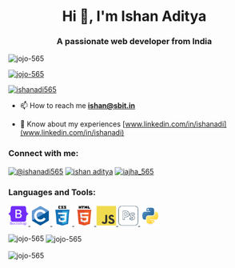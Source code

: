 <h1 align="center">Hi 👋, I'm Ishan Aditya</h1>
<h3 align="center">A passionate web developer from India</h3>

<p align="left"> <img src="https://komarev.com/ghpvc/?username=jojo-565&label=Profile%20views&color=0e75b6&style=flat" alt="jojo-565" /> </p>

<p align="left"> <a href="https://github.com/ryo-ma/github-profile-trophy"><img src="https://github-profile-trophy.vercel.app/?username=jojo-565" alt="jojo-565" /></a> </p>

<p align="left"> <a href="https://twitter.com/ishanadi565" target="blank"><img src="https://img.shields.io/twitter/follow/ishanadi565?logo=twitter&style=for-the-badge" alt="ishanadi565" /></a> </p>

- 📫 How to reach me **ishan@sbit.in**

- 📄 Know about my experiences [www.linkedin.com/in/ishanadi](www.linkedin.com/in/ishanadi)

<h3 align="left">Connect with me:</h3>
<p align="left">
<a href="https://twitter.com/@ishanadi565" target="blank"><img align="center" src="https://raw.githubusercontent.com/rahuldkjain/github-profile-readme-generator/master/src/images/icons/Social/twitter.svg" alt="@ishanadi565" height="30" width="40" /></a>
<a href="https://linkedin.com/in/ishan aditya" target="blank"><img align="center" src="https://raw.githubusercontent.com/rahuldkjain/github-profile-readme-generator/master/src/images/icons/Social/linked-in-alt.svg" alt="ishan aditya" height="30" width="40" /></a>
<a href="https://instagram.com/iajha_565" target="blank"><img align="center" src="https://raw.githubusercontent.com/rahuldkjain/github-profile-readme-generator/master/src/images/icons/Social/instagram.svg" alt="iajha_565" height="30" width="40" /></a>
</p>

<h3 align="left">Languages and Tools:</h3>
<p align="left"> <a href="https://getbootstrap.com" target="_blank" rel="noreferrer"> <img src="https://raw.githubusercontent.com/devicons/devicon/master/icons/bootstrap/bootstrap-plain-wordmark.svg" alt="bootstrap" width="40" height="40"/> </a> <a href="https://www.cprogramming.com/" target="_blank" rel="noreferrer"> <img src="https://raw.githubusercontent.com/devicons/devicon/master/icons/c/c-original.svg" alt="c" width="40" height="40"/> </a> <a href="https://www.w3schools.com/css/" target="_blank" rel="noreferrer"> <img src="https://raw.githubusercontent.com/devicons/devicon/master/icons/css3/css3-original-wordmark.svg" alt="css3" width="40" height="40"/> </a> <a href="https://www.w3.org/html/" target="_blank" rel="noreferrer"> <img src="https://raw.githubusercontent.com/devicons/devicon/master/icons/html5/html5-original-wordmark.svg" alt="html5" width="40" height="40"/> </a> <a href="https://developer.mozilla.org/en-US/docs/Web/JavaScript" target="_blank" rel="noreferrer"> <img src="https://raw.githubusercontent.com/devicons/devicon/master/icons/javascript/javascript-original.svg" alt="javascript" width="40" height="40"/> </a> <a href="https://www.photoshop.com/en" target="_blank" rel="noreferrer"> <img src="https://raw.githubusercontent.com/devicons/devicon/master/icons/photoshop/photoshop-line.svg" alt="photoshop" width="40" height="40"/> </a> <a href="https://www.python.org" target="_blank" rel="noreferrer"> <img src="https://raw.githubusercontent.com/devicons/devicon/master/icons/python/python-original.svg" alt="python" width="40" height="40"/> </a> </p>

<p><img align="left" src="https://github-readme-stats.vercel.app/api/top-langs?username=jojo-565&show_icons=true&locale=en&layout=compact" alt="jojo-565" /></p>

<p>&nbsp;<img align="center" src="https://github-readme-stats.vercel.app/api?username=jojo-565&show_icons=true&locale=en" alt="jojo-565" /></p>

<p><img align="center" src="https://github-readme-streak-stats.herokuapp.com/?user=jojo-565&" alt="jojo-565" /></p>

